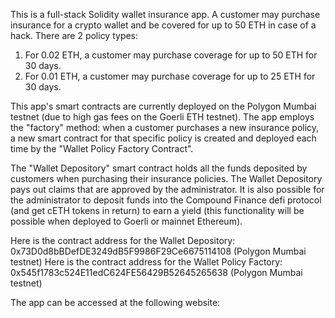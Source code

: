 This is a full-stack Solidity wallet insurance app. A customer may purchase insurance for a crypto wallet and be covered for up to 50 ETH in case of a hack. There are 2 policy types: 

  1) For 0.02 ETH, a customer may purchase coverage for up to 50 ETH for 30 days.
  2) For 0.01 ETH, a customer may purchase coverage for up to 25 ETH for 30 days. 

This app's smart contracts are currently deployed on the Polygon Mumbai testnet (due to high gas fees on the Goerli ETH testnet). The app employs the "factory" method: when a customer purchases a new insurance policy, a new smart contract for that specific policy is created and deployed each time by the "Wallet Policy Factory Contract". 

The "Wallet Depository" smart contract holds all the funds deposited by customers when purchasing their insurance policies. The Wallet Depository pays out claims that are approved by the administrator. It is also possible for the administrator to deposit funds into the Compound Finance defi protocol (and get cETH tokens in return) to earn a yield (this functionality will be possible when deployed to Goerli or mainnet Ethereum). 

Here is the contract address for the Wallet Depository: 0x73D0d8bBDefDE3249dB5F9986F29Ce6675114108  (Polygon Mumbai testnet)
Here is the contract address for the Wallet Policy Factory: 0x545f1783c524E11edC624FE56429B52645265638 (Polygon Mumbai testnet)

The app can be accessed at the following website:
